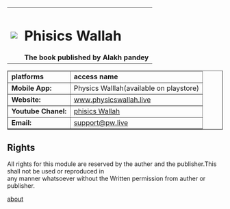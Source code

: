 <!DOCTYPE html>
<html lang="en">
<head>
    <meta charset="UTF-8">
    <meta http-equiv="X-UA-Compatible" content="IE=edge">
    <meta name="viewport" content="width=device-width, initial-scale=1.0">
    <title>Phisics Wallah</title>
</head>
<body>
    <table>
        <tr>
            <td>
                <img src="https://pbs.twimg.com/profile_images/1535166869644095488/mgIO1SRA_400x400.jpg">
            </td>
            <td>
                <h1>Phisics Wallah</h1>
                <strong>The book published by Alakh pandey</strong>
            </td>
        </tr>
    </table>
    <table border="1">
        <thead>
            <tr>
                <td>
                    <strong>platforms</strong>
                </td>
                <td><b>access name</b></td>
            </tr>
        </thead>
        <tr>
            <td>
                <b>Mobile App:</b>
            </td>
            <td>
                Physics Walllah(available on playstore)
            </td>
        </tr>
        <tr>
            <td>
                <b>Website:</b>
            </td>
            <td>
                <a href="https://www.pw.live/">www.physicswallah.live</a>
            </td>
        </tr>
        <tr>
            <td>
                <b>Youtube Chanel:</b>
            </td>
            <td>
                <a href="https://www.youtube.com/c/PhysicsWallah">phisics Wallah</a>
            </td>
        </tr>
        <tr>
            <td>
                <b>Email:</b>
            </td>
            <td>
                <a href="https://www.physicswallah.com/p/blog-page.html ">support@pw.live</a>
            </td>
        </tr>
    </table>
    <h2>Rights</h2>
    <p>All rights for this module are reserved by the auther and the publisher.This shall not be used or reproduced in<br>
    any manner whatsoever without the Written permission from auther or publisher.</p>
    <a href="C:\Users\dell\Downloads\c language\html.2\about.html">about</a>
</body>
</html>
